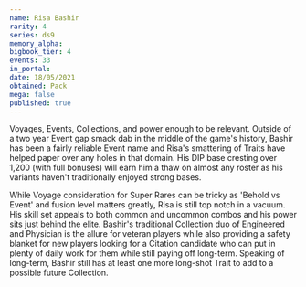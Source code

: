 ```yaml
---
name: Risa Bashir
rarity: 4
series: ds9
memory_alpha:
bigbook_tier: 4
events: 33
in_portal:
date: 18/05/2021
obtained: Pack
mega: false
published: true
---
```


Voyages, Events, Collections, and power enough to be relevant. Outside of a two year Event gap smack dab in the middle of the game's history, Bashir has been a fairly reliable Event name and Risa's smattering of Traits have helped paper over any holes in that domain. His DIP base cresting over 1,200 (with full bonuses) will earn him a thaw on almost any roster as his variants haven't traditionally enjoyed strong bases. 

While Voyage consideration for Super Rares can be tricky as 'Behold vs Event' and fusion level matters greatly, Risa is still top notch in a vacuum. His skill set appeals to both common and uncommon combos and his power sits just behind the elite. Bashir's traditional Collection duo of Engineered and Physician is the allure for veteran players while also providing a safety blanket for new players looking for a Citation candidate who can put in plenty of daily work for them while still paying off long-term. Speaking of long-term, Bashir still has at least one more long-shot Trait to add to a possible future Collection.

